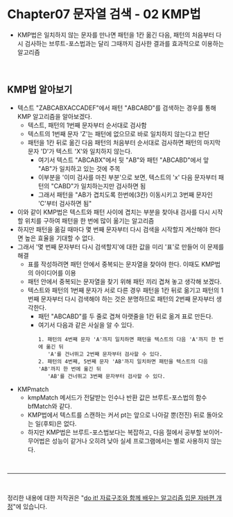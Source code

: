 # Chapter07 문자열 검색 - 02 KMP법
- KMP법은 일치하지 않는 문자를 만나면 패턴을 1칸 옮긴 다음, 패턴의 처음부터 다시 검사하는 브루트-포스법과는 달리 그때까지 검사한 결과를 효과적으로 이용하는 알고리즘

<br>

## KMP법 알아보기
- 텍스트 "ZABCABXACCADEF"에서 패턴 "ABCABD"를 검색하는 경우를 통해 KMP 알고리즘을 알아보겠다.
  - 텍스트, 패턴의 1번째 문자부터 순서대로 검사함
  - 텍스트의 1번째 문자 'Z'는 패턴에 없으므로 바로 일치하지 않는다고 판단
  - 패턴을 1칸 뒤로 옮긴 다음 패턴의 처음부터 순서대로 검사하면 패턴의 마지막 문자 'D'가 텍스트 'X'와 일치하지 않는다.
    - 여기서 텍스트 "ABCABX"에서 뒷 "AB"와 패턴 "ABCABD"에서 앞 "AB"가 일치하고 있는 것에 주목
    - 이부분을 '이미 검사를 마친 부분'으로 보면, 텍스트의 'x' 다음 문자부터 패턴의 "CABD"가 일치하는지만 검사하면 됨
    - 그래서 패턴을 "AB가 겹치도록 한번에(3칸) 이동시키고 3번째 문자인 'C'부터 검사하면 됨"
- 이와 같이 KMP법은 텍스트와 패턴 사이에 겹치는 부분을 찾아내 검사를 다시 시작할 위치를 구하여 패턴을 한 번에 많이 옮기는 알고리즘
- 하지만 패턴을 옮길 때마다 몇 번째 문자부터 다시 검색을 시작할지 계산해야 한다면 높은 효율을 기대할 수 없다.
- 그래서 '몇 번째 문자부터 다시 검색할지'에 대한 값을 미리 '표'로 만들어 이 문제를 해결
  - 표를 작성하려면 패턴 안에서 중복되는 문자열을 찾아야 한다. 이때도 KMP법의 아이디어를 이용
  - 패턴 안에서 중복되는 문자열을 찾기 위해 패턴 끼리 겹쳐 놓고 생각해 보겠다.
  - 텍스트와 패턴의 1번째 문자가 서로 다른 경우 패턴을 1칸 뒤로 옮기고 패턴의 1번째 문자부터 다시 검색해야 하는 것은 분명하므로 패턴의 2번째 문자부터 생각한다.
    - 패턴 "ABCABD"를 두 줄로 겹쳐 아랫줄을 1칸 뒤로 옮겨 표로 만든다.
    - 여기서 다음과 같은 사실을 알 수 있다.
      ```
      1. 패턴의 4번째 문자 'A'까지 일치하면 패턴을 텍스트의 다음 'A'까지 한 번에 옮긴 뒤
         'A'를 건너뛰고 2번째 문자부터 검사할 수 있다.
      2. 패턴의 4번째, 5번째 문자 'AB'까지 일치하면 패턴을 텍스트의 다음 'AB'까지 한 번에 옮긴 뒤
         'AB'를 건너뛰고 3번째 문자부터 검사할 수 있다.
      ```
- KMPmatch
  - kmpMatch 메서드가 전달받는 인수나 반환 값은 브루트-포스법의 함수 bfMatch와 같다.
  - KMP법에서 텍스트를 스캔하는 커서 pt는 앞으로 나아갈 뿐(전진) 뒤로 돌아오는 일(후퇴)은 없다.
  - 하지만 KMP법은 브루트-포스법보다는 복잡하고, 다음 절에서 공부할 보이어-무어법은 성능이 같거나 오히려 낮아 실세 프로그램에서는 별로 사용하지 않는다.

<br>

---

<br>

정리한 내용에 대한 저작권은 "[do it! 자료구조와 함께 배우는 알고리즘 입문 자바편 개정](https://www.aladin.co.kr/search/wsearchresult.aspx?SearchTarget=All&SearchWord=Do+it%21+%EC%9E%90%EB%A3%8C%EA%B5%AC%EC%A1%B0%EC%99%80+%ED%95%A8%EA%BB%98+%EB%B0%B0%EC%9A%B0%EB%8A%94+%EC%95%8C%EA%B3%A0%EB%A6%AC%EC%A6%98+%EC%9E%85%EB%AC%B8+%3A+%EC%9E%90%EB%B0%94+%ED%8E%B8)"에 있습니다.